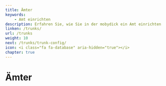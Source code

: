 ```yaml
---
title: Ämter
keywords:
    - Amt einrichten
description: Erfahren Sie, wie Sie in der mobydick ein Amt einrichten
linken: /trunks/
url: /trunks
weight: 10
next: /trunks/trunk-config/
icon: <i class="fa fa-database" aria-hidden="true"></i>
chapter: true
---
```



# Ämter
